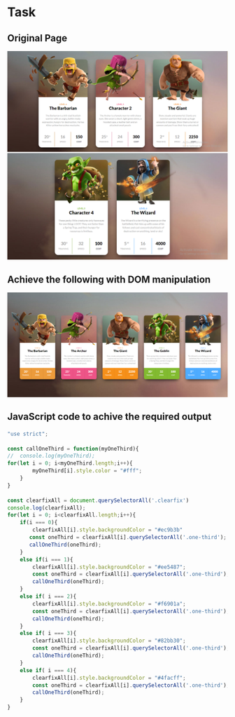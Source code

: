 # Task
## Original Page
![Image](./originalpage1.PNG)
![Image](./originalpage2.PNG)
## Achieve the following with DOM manipulation
![Image](./Output/DOM%20P1%20SS.png)
## JavaScript code to achive the required output
```js
"use strict";

const callOneThird = function(myOneThird){
//  console.log(myOneThird);
for(let i = 0; i<myOneThird.length;i++){
        myOneThird[i].style.color = "#fff";
    }
}

const clearfixAll = document.querySelectorAll('.clearfix')
console.log(clearfixAll);
for(let i = 0; i<clearfixAll.length;i++){
    if(i === 0){
        clearfixAll[i].style.backgroundColor = "#ec9b3b"
       const oneThird = clearfixAll[i].querySelectorAll('.one-third');
       callOneThird(oneThird);
    }
    else if(i === 1){
        clearfixAll[i].style.backgroundColor = "#ee5487";
        const oneThird = clearfixAll[i].querySelectorAll('.one-third');
        callOneThird(oneThird);
    }
    else if( i === 2){
        clearfixAll[i].style.backgroundColor = "#f6901a";
        const oneThird = clearfixAll[i].querySelectorAll('.one-third');
        callOneThird(oneThird);
    }
    else if( i === 3){
        clearfixAll[i].style.backgroundColor = "#82bb30";
        const oneThird = clearfixAll[i].querySelectorAll('.one-third');
        callOneThird(oneThird);
    }
    else if( i === 4){
        clearfixAll[i].style.backgroundColor = "#4facff";
        const oneThird = clearfixAll[i].querySelectorAll('.one-third');
        callOneThird(oneThird);
    }
}
```